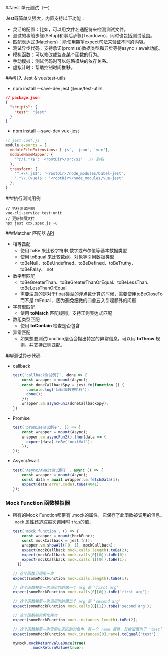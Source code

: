 ##Jest 单元测试（一）

Jest既简单又强大，内置支持以下功能：

- 灵活的配置：比如，可以用文件名通配符来检测测试文件。
- 测试的事前步骤(Setup)和事后步骤(Teardown)，同时也包括测试范围。
- 匹配表达式(Matchers)：能使用期望expect句法来验证不同的内容。
- 测试异步代码：支持承诺(promise)数据类型和异步等待async / await功能。
- 模拟函数：可以修改或监查某个函数的行为。
- 手动模拟：测试代码时可以忽略模块的依存关系。
- 虚拟计时：帮助控制时间推移。



###引入 Jest & vue/test-utils

- npm install --save-dev jest @vue/test-utils

```json
// package.json
{
  "scripts": {
    "test": "jest"
  }
}
```

- npm install --save-dev vue-jest

```javascript
// jest.conf.js
module.exports = {
  moduleFileExtensions: ['js', 'json', 'vue'],
  moduleNameMapper: {
    '^@/(.*)$': '<rootDir>/src/$1'   // 别名
  },
  transform: {
    '^.+\\.js$': '<rootDir>/node_modules/babel-jest',
    '.*\\.(vue)$': '<rootDir>/node_modules/vue-jest'
  },
}
```



###执行测试用例

```
// 执行测试用例
vue-cli-service test:unit
// 更新快照文件
npx jest xxx.spec.js -u
```



###Matcher 匹配器 [API](<https://jestjs.io/docs/en/expect.html>)

- 相等匹配
  - 使用 toBe 来比较字符串,数字或布尔值等基本数据类型
  - 使用 toEqual 来比较数组、对象等引用数据类型
  - toBeNull、toBeUndefined、toBeDefined、toBeTruthy、toBeFalsy、.not
- 数字型匹配
  - toBeGreaterThan、toBeGreaterThanOrEqual、toBeLessThan、toBeLessThanOrEqual
  - 需要注意的是对于float类型的浮点数计算的时候，需要使用toBeCloseTo而不是 toEqual ，因为避免细微的四舍五入引起额外的问题
- 字符型匹配
  - 使用 **toMatch**  匹配规则，支持正则表达式匹配
- 数组类型匹配
  - 使用 **toContain** 检查是否包含
- 异常匹配
  - 如果想要测试function是否会抛出特定的异常信息，可以用 **toThrow** 规则。并支持正则匹配。



###测试异步代码

- callback

  ```javascript
  test('callback测试例子', done => {
      const wrapper = mount(Async);
      const doneCallbackSpy = jest.fn(function () {
        console.log('回调函数被执行');
        done();
      });
      wrapper.vm.asyncFun1(doneCallbackSpy);
  })
  ```

- Promise

  ```javascript
  test('promise测试例子', () => {
      const wrapper = mount(Async);
      wrapper.vm.asyncFun2().then(data => {
        expect(data).toBe('nextVal');
      });
  });
  ```

- Async/Await

  ```javascript
  test('Async/Await测试例子', async () => {
      const wrapper = mount(Async);
      const data = await wrapper.vm.fetchData(1);
      expect(data.error.code).toBe(4041);
  });
  ```



### Mock Function 函数模拟器

- 所有的Mock Function都带有 .mock的属性，它保存了此函数被调用的信息。 `.mock` 属性还追踪每次调用时 `this`的值，

  ```javascript
  test('mock function', () => {
      const wrapper = mount(MockFunc);
      const mockCallback = jest.fn();
      wrapper.vm.showAll([0, 1], mockCallback);
      expect(mockCallback.mock.calls.length).toBe(2);
      expect(mockCallback.mock.calls[0][0]).toBe(0);
      expect(mockCallback.mock.calls[1][0]).toBe(1);
    })
  ```

  ```javascript
  // 这个函数只调用一次
  expect(someMockFunction.mock.calls.length).toBe(1);
  
  // 这个函数被第一次调用时的第一个 arg 是 'first arg'
  expect(someMockFunction.mock.calls[0][0]).toBe('first arg');
  
  // 这个函数被第一次调用时的第二个 arg 是 'second arg'
  expect(someMockFunction.mock.calls[0][1]).toBe('second arg');
  
  // 这个函数被实例化两次
  expect(someMockFunction.mock.instances.length).toBe(2);
  
  // 这个函数被第一次实例化返回的对象中，有一个 name 属性，且被设置为了 'test’ 
  expect(someMockFunction.mock.instances[0].name).toEqual('test');
  
  myMock.mockReturnValueOnce(true)
    	  .mockReturnValue(true);
  ```

  

